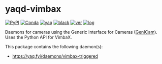 # yaqd-vimbax

[![PyPI](https://img.shields.io/pypi/v/yaqd-vimbax)](https://pypi.org/project/yaqd-vimbax)
[![Conda](https://img.shields.io/conda/vn/conda-forge/yaqd-vimbax)](https://anaconda.org/conda-forge/yaqd-vimbax)
[![yaq](https://img.shields.io/badge/framework-yaq-orange)](https://yaq.fyi/)
[![black](https://img.shields.io/badge/code--style-black-black)](https://black.readthedocs.io/)
[![ver](https://img.shields.io/badge/calver-YYYY.M.MICRO-blue)](https://calver.org/)
[![log](https://img.shields.io/badge/change-log-informational)](https://github.com/yaq-project/yaqd-vimbax/-/blob/main/CHANGELOG.md)

Daemons for cameras using the Generic Interface for Cameras ([GenICam](https://www.baslerweb.com/en/vision-campus/interfaces-and-standards/genicam-standard/)).  Uses the Python API for VimbaX.

This package contains the following daemon(s):

- https://yaq.fyi/daemons/vimbax-triggered

